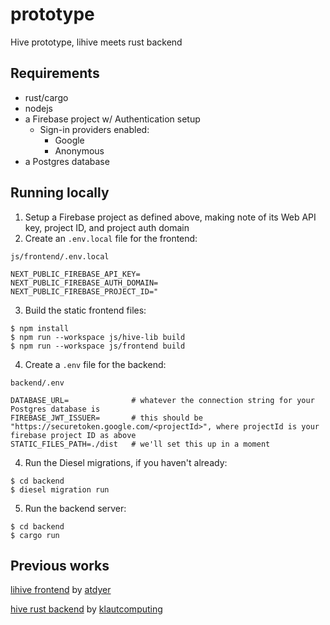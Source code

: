 # prototype
Hive prototype, lihive meets rust backend

## Requirements

* rust/cargo
* nodejs
* a Firebase project w/ Authentication setup
    * Sign-in providers enabled:
        * Google
        * Anonymous
* a Postgres database

## Running locally

1. Setup a Firebase project as defined above, making note of its Web API key, project ID, and project auth domain
2. Create an `.env.local` file for the frontend:

`js/frontend/.env.local`
```
NEXT_PUBLIC_FIREBASE_API_KEY=
NEXT_PUBLIC_FIREBASE_AUTH_DOMAIN=
NEXT_PUBLIC_FIREBASE_PROJECT_ID="
```

3. Build the static frontend files:

```
$ npm install
$ npm run --workspace js/hive-lib build
$ npm run --workspace js/frontend build
```

4. Create a `.env` file for the backend:

`backend/.env`
```
DATABASE_URL=              # whatever the connection string for your Postgres database is
FIREBASE_JWT_ISSUER=       # this should be "https://securetoken.google.com/<projectId>", where projectId is your firebase project ID as above
STATIC_FILES_PATH=./dist   # we'll set this up in a moment
```

4. Run the Diesel migrations, if you haven't already:

```
$ cd backend
$ diesel migration run
```

5. Run the backend server:

```
$ cd backend
$ cargo run
```

## Previous works
[lihive frontend](https://github.com/atdyer/lihive) by [atdyer](https://github.com/atdyer/lihive)

[hive rust backend](https://github.com/klautcomputing/hive) by [klautcomputing](https://github.com/klautcomputing)
